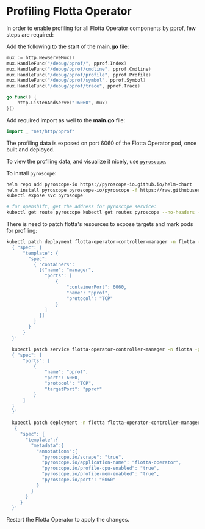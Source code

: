 # Profiling Flotta Operator

In order to enable profiling for all Flotta Operator components by pprof, few steps are required:

Add the following to the start of the __main.go__ file:
```go
mux := http.NewServeMux()
mux.HandleFunc("/debug/pprof/", pprof.Index)
mux.HandleFunc("/debug/pprof/cmdline", pprof.Cmdline)
mux.HandleFunc("/debug/pprof/profile", pprof.Profile)
mux.HandleFunc("/debug/pprof/symbol", pprof.Symbol)
mux.HandleFunc("/debug/pprof/trace", pprof.Trace)

go func() {
    http.ListenAndServe(":6060", mux)
}()
```
Add required import as well to the __main.go__ file:
```go
import _ "net/http/pprof"
```

The profiling data is exposed on port 6060 of the Flotta Operator pod, once built and deployed.

To view the profiling data, and visualize it nicely, use [`pyroscope`](https://pyroscope.io/).

To install `pyroscope`:
```bash
helm repo add pyroscope-io https://pyroscope-io.github.io/helm-chart
helm install pyroscope pyroscope-io/pyroscope -f https://raw.githubusercontent.com/pyroscope-io/pyroscope/main/examples/golang-pull/kubernetes/values.yaml
kubectl expose svc pyroscope

# for openshift, get the address for pyroscope service:
kubectl get route pyroscope kubectl get routes pyroscope --no-headers -o=custom-columns=HOST:.spec.host 
```

There is need to patch flotta's resources to expose targets and mark pods for profiling:
```bash
kubectl patch deployment flotta-operator-controller-manager -n flotta -p '
  { "spec": {
      "template": {
        "spec":
          { "containers":
            [{"name": "manager",
              "ports": [
                  {
                      "containerPort": 6060,
                      "name": "pprof",
                      "protocol": "TCP"
                  }
              ]
            }]
          }
        }
      }
  }'

  kubectl patch service flotta-operator-controller-manager -n flotta -p '
  { "spec": {
      "ports": [
          {
              "name": "pprof",
              "port": 6060,
              "protocol": "TCP",
              "targetPort": "pprof"
          }
      ]
  }
  }'

  kubectl patch deployment -n flotta flotta-operator-controller-manager -p '
   {
     "spec": {
       "template":{
         "metadata":{
           "annotations":{
             "pyroscope.io/scrape": "true",
             "pyroscope.io/application-name": "flotta-operator",
             "pyroscope.io/profile-cpu-enabled": "true",
             "pyroscope.io/profile-mem-enabled": "true",
             "pyroscope.io/port": "6060"
           }
         }
       }
     }
  }'
```

Restart the Flotta Operator to apply the changes.